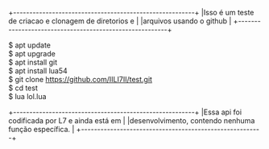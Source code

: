 +--------------------------------------------------------+
|Isso é um teste de criacao e clonagem de diretorios e   |
|arquivos usando o github                                |
+--------------------------------------------------------+
                                                         
$ apt update                                             
$ apt upgrade                                            
$ apt install git                                        
$ apt install lua54                                      
$ git clone https://github.com/IILI7II/test.git          
$ cd test                                                
$ lua lol.lua                                            
                                                         
+--------------------------------------------------------+
|Essa api foi codificada por L7 e ainda está em          |
|desenvolvimento, contendo nenhuma função específica.    |
+--------------------------------------------------------+
